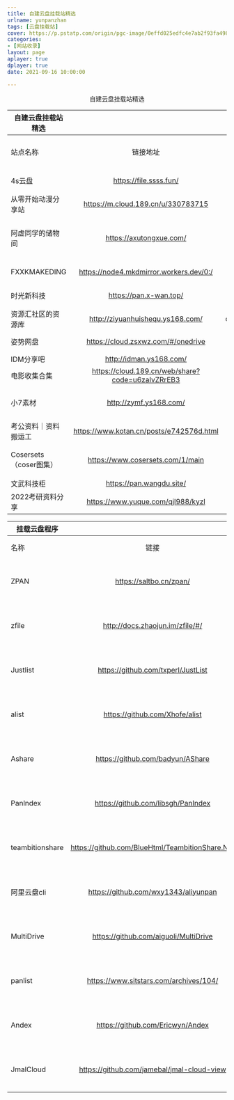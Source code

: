 ```yaml
---
title: 自建云盘挂载站精选
urlname: yunpanzhan
tags: [云盘挂载站]
cover: https://p.pstatp.com/origin/pgc-image/0effd025edfc4e7ab2f93fa498d5837d
categories:
- [网站收录]
layout: page
aplayer: true
dplayer: true
date: 2021-09-16 10:00:00

---
```


<center>自建云盘挂载站精选</center>

| 自建云盘挂载站精选     |                                                  |            |                               |            |
| ---------------------- | :----------------------------------------------: | :--------: | ----------------------------- | ---------- |
| 站点名称               |                     链接地址                     |    密码    | 备注信息（有无失效）          | 群组分享人 |
| 4s云盘                 |              https://file.ssss.fun/              |     无     | 挂载的微软盘                  | NOISE      |
| 从零开始动漫分享站     |        https://m.cloud.189.cn/u/330783715        |     无     | 需要登录天翼云                | NOISE      |
| 阿虚同学的储物间       |             https://axutongxue.com/              |     无     | 使用的为教育网盘，最低100一年 | NOISE      |
| FXXKMAKEDING           |     https://node4.mkdmirror.workers.dev/0:/      |            | 各类软件汇总                  | NOISE      |
| 时光新科技             |              https://pan.x-wan.top/              |            | 软路由大全                    | NOISE      |
| 资源汇社区的资源库     |         http://ziyuanhuishequ.ys168.com/         | qunyoufuli | 各类教程资源                  | Nai        |
| 姿势网盘               |        https://cloud.zsxwz.com/#/onedrive        |     无     | 挂载的onedrive                | NOISE      |
| IDM分享吧              |             http://idman.ys168.com/              |     无     |                               | NOISE      |
| 电影收集合集           | https://cloud.189.cn/web/share?code=u6zaIvZRrEB3 |     无     | 天翼云盘                      | NOISE      |
| 小7素材                |              http://zymf.ys168.com/              |     无     | 教育网盘推广公众号            | NOISE      |
| 考公资料｜资料搬运工   |     https://www.kotan.cn/posts/e742576d.html     |     无     | 百度网盘                      | Nai        |
| Cosersets（coser图集） |         https://www.cosersets.com/1/main         |     无     | 挂载云盘（可下载图集）        | Nai        |
| 文武科技柜             |             https://pan.wangdu.site/             |     无     | 百度网盘                      | 浅飞       |
| 2022考研资料分享       |        https://www.yuque.com/qjl988/kyzl         |     无     | 百度网盘                      | 浅飞       |

| 挂载云盘程序    |                                                 |          |
| --------------- | :---------------------------------------------: | -------- |
| 名称            |                      链接                       | 备注     |
| ZPAN            |             https://saltbo.cn/zpan/             | 搭建文档 |
| zfile           |         http://docs.zhaojun.im/zfile/#/         | 搭建文档 |
| Justlist        |       https://github.com/txperl/JustList        | 开源地址 |
| alist           |         https://github.com/Xhofe/alist          | 开源地址 |
| Ashare          |        https://github.com/badyun/AShare         | 开源地址 |
| Panlndex        |       https://github.com/libsgh/PanIndex        | 开源地址 |
| teambitionshare | https://github.com/BlueHtml/TeambitionShare.Net | 开源地址 |
| 阿里云盘cli     |      https://github.com/wxy1343/aliyunpan       | 开源地址 |
| MultiDrive      |      https://github.com/aiguoli/MultiDrive      | 开源地址 |
| panlist         |     https://www.sitstars.com/archives/104/      | 搭建文档 |
| Andex           |        https://github.com/Ericwyn/Andex         | 开源地址 |
| JmalCloud       |   https://github.com/jamebal/jmal-cloud-view    | 开源地址 |